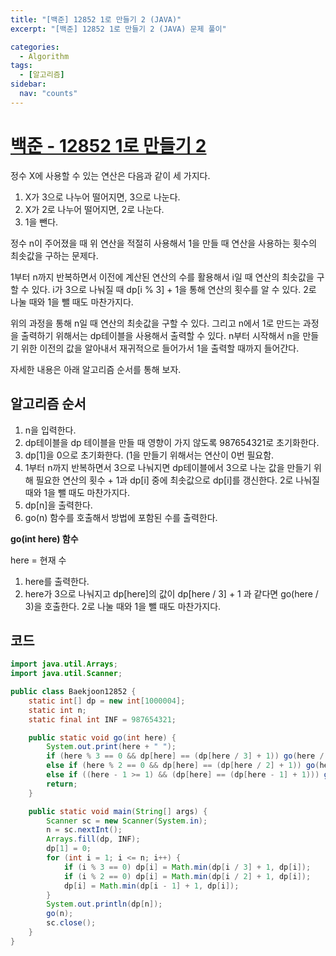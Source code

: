 ```yaml
---
title: "[백준] 12852 1로 만들기 2 (JAVA)"
excerpt: "[백준] 12852 1로 만들기 2 (JAVA) 문제 풀이"

categories:
  - Algorithm
tags:
  - [알고리즘]
sidebar:
  nav: "counts"
---
```


# [백준 - 12852 1로 만들기 2](https://www.acmicpc.net/problem/12852)

정수 X에 사용할 수 있는 연산은 다음과 같이 세 가지다.

1. X가 3으로 나누어 떨어지면, 3으로 나눈다.
2. X가 2로 나누어 떨어지면, 2로 나눈다.
3. 1을 뺀다.

정수 n이 주어졌을 때 위 연산을 적절히 사용해서 1을 만들 때 연산을 사용하는 횟수의 최솟값을 구하는 문제다.

1부터 n까지 반복하면서 이전에 계산된 연산의 수를 활용해서 i일 때 연산의 최솟값을 구할 수 있다. i가 3으로 나눠질 때 dp[i % 3] + 1을 통해 연산의 횟수를 알 수 있다. 2로 나눌 때와 1을 뺄 때도 마찬가지다.

위의 과정을 통해 n일 때 연산의 최솟값을 구할 수 있다. 그리고 n에서 1로 만드는 과정을 출력하기 위해서는 dp테이블을 사용해서 출력할 수 있다. n부터 시작해서 n을 만들기 위한 이전의 값을 알아내서 재귀적으로 들어가서 1을 출력할 때까지 들어간다.

자세한 내용은 아래 알고리즘 순서를 통해 보자.

## 알고리즘 순서

1. n을 입력한다.
2. dp테이블을 dp 테이블을 만들 때 영향이 가지 않도록 987654321로 초기화한다.
3. dp[1]을 0으로 초기화한다. (1을 만들기 위해서는 연산이 0번 필요함.
4. 1부터 n까지 반복하면서 3으로 나눠지면 dp테이블에서 3으로 나눈 값을 만들기 위해 필요한 연산의 횟수 + 1과 dp[i] 중에 최솟값으로 dp[i]를 갱신한다. 2로 나눠질 때와 1을 뺄 때도 마찬가지다.
5. dp[n]을 출력한다.
6. go(n) 함수를 호출해서 방법에 포함된 수를 출력한다.

**go(int here) 함수**

here = 현재 수

1. here를 출력한다.
2. here가 3으로 나눠지고 dp[here]의 값이 dp[here / 3] + 1 과 같다면 go(here / 3)을 호출한다. 2로 나눌 때와 1을 뺄 때도 마찬가지다.

## 코드

```java
import java.util.Arrays;
import java.util.Scanner;

public class Baekjoon12852 {
    static int[] dp = new int[1000004];
    static int n;
    static final int INF = 987654321;

    public static void go(int here) {
        System.out.print(here + " ");
        if (here % 3 == 0 && dp[here] == (dp[here / 3] + 1)) go(here / 3);
        else if (here % 2 == 0 && dp[here] == (dp[here / 2] + 1)) go(here / 2);
        else if ((here - 1 >= 1) && (dp[here] == (dp[here - 1] + 1))) go(here - 1);
        return;
    }

    public static void main(String[] args) {
        Scanner sc = new Scanner(System.in);
        n = sc.nextInt();
        Arrays.fill(dp, INF);
        dp[1] = 0;
        for (int i = 1; i <= n; i++) {
            if (i % 3 == 0) dp[i] = Math.min(dp[i / 3] + 1, dp[i]);
            if (i % 2 == 0) dp[i] = Math.min(dp[i / 2] + 1, dp[i]);
            dp[i] = Math.min(dp[i - 1] + 1, dp[i]);
        }
        System.out.println(dp[n]);
        go(n);
        sc.close();
    }
}
```
